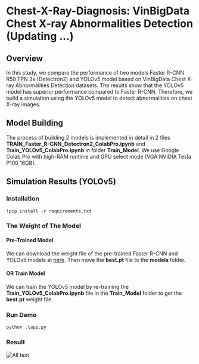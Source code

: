 # Chest-X-Ray-Diagnosis: VinBigData Chest X-ray Abnormalities Detection (Updating ...)

## Overview
In this study, we compare the performance of two models Faster R-CNN R50 FPN 3x (Detectron2) and YOLOv5 model based on VinBigData Chest X-ray Abnormalities Detection datasets. The results show that the YOLOv5 model has superior performance compared to Faster R-CNN. Therefore, we build a simulation using the YOLOv5 model to detect abnormalities on chest X-ray images.

## Model Building
The process of building 2 models is implemented in detail in 2 files **TRAIN_Faster_R-CNN_Detectron2_ColabPro.ipynb** and **Train_YOLOv5_ColabPro.ipynb** in folder **Train_Model**. We use Google Colab Pro with high-RAM runtime and GPU select mode (VGA NVIDIA Tesla P100 16GB).

## Simulation Results (YOLOv5)

### Installation
```!pip install -r requirements.txt```

### The Weight of The Model

#### Pre-Trained Model
We can download the weight file of the pre-trained Faster R-CNN and YOLOv5 models at [here](https://drive.google.com/drive/u/2/folders/1QdM5d4I33AhSAIkcMASns4DEIgHTHJjS). Then move the **best.pt** file to the **models** folder.

#### OR Train Model
We can train the YOLOv5 model by re-training the **Train_YOLOv5_ColabPro.ipynb** file in the **Train_Model** folder to get the **best.pt** weight file. 

### Run Demo
 ```python .\app.py```
 
### Result

 ![All text](templates/demo.PNG)

